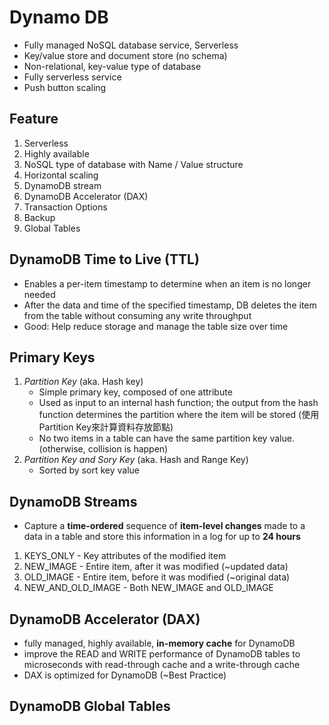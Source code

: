 # Dynamo DB
* Fully managed NoSQL database service, Serverless
* Key/value store and document store (no schema)
* Non-relational, key-value type of database
* Fully serverless service
* Push button scaling

## Feature
1. Serverless
2. Highly available
3. NoSQL type of database with Name / Value structure
4. Horizontal scaling
5. DynamoDB stream
6. DynamoDB Accelerator (DAX)
7. Transaction Options
8. Backup 
9. Global Tables

## DynamoDB Time to Live (TTL)
* Enables a per-item timestamp to determine when an item is no longer needed
* After the data and time of the specified timestamp, DB deletes the item from the table without consuming any write throughput
* Good: Help reduce storage and manage the table size over time

## Primary Keys
1. *Partition Key* (aka. Hash key)
   * Simple primary key, composed of one attribute
   * Used as input to an internal hash function; the output from the hash function determines the partition where the item will be stored (使用Partition Key來計算資料存放節點)
   * No two items in a table can have the same partition key value. (otherwise, collision is happen)
2. *Partition Key and Sory Key* (aka. Hash and Range Key)
   * Sorted by sort key value

## DynamoDB Streams
* Capture a **time-ordered** sequence of **item-level changes** made to a data in a table and store this information in a log for up to **24 hours**
1. KEYS_ONLY - Key attributes of the modified item
2. NEW_IMAGE - Entire item, after it was modified (~updated data)
3. OLD_IMAGE - Entire item, before it was modified (~original data)
4. NEW_AND_OLD_IMAGE - Both NEW_IMAGE and OLD_IMAGE

## DynamoDB Accelerator (DAX)
* fully managed, highly available, **in-memory cache** for DynamoDB 
* improve the READ and WRITE performance of DynamoDB tables to microseconds with read-through cache and a write-through cache
* DAX is optimized for DynamoDB (~Best Practice)

## DynamoDB Global Tables
